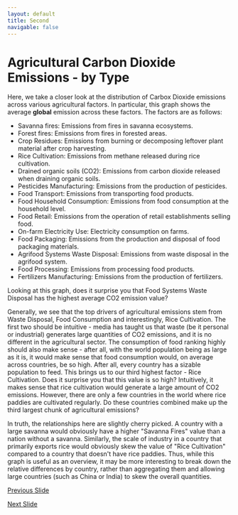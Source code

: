 ```yaml
---
layout: default
title: Second
navigable: false
---
```


<style>

.node {
  stroke: #fff;
  stroke-width: 1.5px;
}

.link {
  stroke: #999;
  stroke-opacity: .6;
}

.bar { fill: steelblue; }

</style>



<div id='d3div'></div>

<script src="//d3js.org/d3.v4.min.js"></script>


# Agricultural Carbon Dioxide Emissions - by Type


Here, we take a closer look at the distribution of Carbox Dioxide emissions across various agricultural factors. In particular, this graph shows the average **global** emission across these factors. The factors are as follows:

- Savanna fires: Emissions from fires in savanna ecosystems.
- Forest fires: Emissions from fires in forested areas.
- Crop Residues: Emissions from burning or decomposing leftover plant material after crop harvesting.
- Rice Cultivation: Emissions from methane released during rice cultivation.
- Drained organic soils (CO2): Emissions from carbon dioxide released when draining organic soils.
- Pesticides Manufacturing: Emissions from the production of pesticides.
- Food Transport: Emissions from transporting food products.
- Food Household Consumption: Emissions from food consumption at the household level.
- Food Retail: Emissions from the operation of retail establishments selling food.
- On-farm Electricity Use: Electricity consumption on farms.
- Food Packaging: Emissions from the production and disposal of food packaging materials.
- Agrifood Systems Waste Disposal: Emissions from waste disposal in the agrifood system.
- Food Processing: Emissions from processing food products.
- Fertilizers Manufacturing: Emissions from the production of fertilizers.



Looking at this graph, does it surprise you that Food Systems Waste Disposal has the highest average CO2 emission value? 



Generally, we see that the top drivers of agricultural emissions stem from Waste Disposal, Food Consumption and interestingly, Rice Cultivation. The first two should be intuitive - media has taught us that waste (be it personal or industrial) generates large quantities of CO2 emissions, and it is no different in the agricultural sector. The consumption of food ranking highly should also make sense - after all, with the world population being as large as it is, it would make sense that food consumption would, on average across countries, be so high. After all, every country has a sizable population to feed. This brings us to our third highest factor - Rice Cultivation. Does it surprise you that this value is so high? Intuitively, it makes sense that rice cultivation would generate a large amount of CO2 emissions. However, there are only a few countries in the world where rice paddies are cultivated regularly. Do these countries combined make up the third largest chunk of agricultural emissions?



In truth, the relationships here are slightly cherry picked. A country with a large savanna would obviously have a higher "Savanna Fires" value than a nation without a savanna. Similarly, the scale of industry in a country that primarily exports rice would obviously skew the value of "Rice Cultivation" compared to a country that doesn't have rice paddies. Thus, while this graph is useful as an overview, it may be more interesting to break down the relative differences by country, rather than aggregating them and allowing large countries (such as China or India) to skew the overall quantities.


<script src="../scripts/slide1_graph.js"></script>



[Previous Slide](../index.md)



[Next Slide](slide2.md)